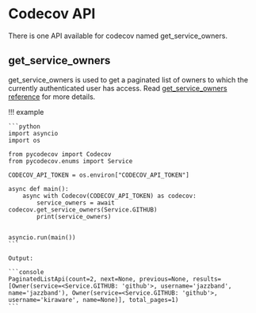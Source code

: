 # Codecov API

There is one API available for codecov named get_service_owners.

## get_service_owners

get_service_owners is used to get a paginated list of owners
to which the currently authenticated user has access. Read
[get_service_owners reference](../reference/api.md#pycodecov.api.Codecov.get_service_owners)
for more details.

!!! example

    ```python
    import asyncio
    import os

    from pycodecov import Codecov
    from pycodecov.enums import Service

    CODECOV_API_TOKEN = os.environ["CODECOV_API_TOKEN"]

    async def main():
        async with Codecov(CODECOV_API_TOKEN) as codecov:
            service_owners = await codecov.get_service_owners(Service.GITHUB)
            print(service_owners)


    asyncio.run(main())
    ```

    Output:

    ```console
    PaginatedListApi(count=2, next=None, previous=None, results=[Owner(service=<Service.GITHUB: 'github'>, username='jazzband', name='jazzband'), Owner(service=<Service.GITHUB: 'github'>, username='kiraware', name=None)], total_pages=1)
    ```
